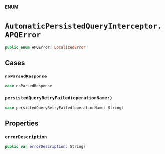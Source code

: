 **ENUM**

# `AutomaticPersistedQueryInterceptor.APQError`

```swift
public enum APQError: LocalizedError
```

## Cases
### `noParsedResponse`

```swift
case noParsedResponse
```

### `persistedQueryRetryFailed(operationName:)`

```swift
case persistedQueryRetryFailed(operationName: String)
```

## Properties
### `errorDescription`

```swift
public var errorDescription: String?
```
